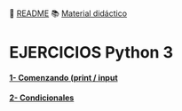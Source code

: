 :page_with_curl: [README](../README.md) :books: [Material didáctico](/documentation/indicedocu.md) 


# EJERCICIOS Python 3

#### [ 1- Comenzando (print / input](basicos.md)

#### [ 2- Condicionales](ifelse.md)


